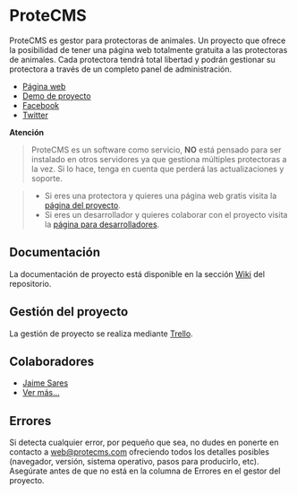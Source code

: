 # ProteCMS

ProteCMS es gestor para protectoras de animales. Un proyecto que ofrece la posibilidad de tener una página web totalmente gratuita a las protectoras de animales. Cada protectora tendrá total libertad y podrán gestionar su protectora a través de un completo panel de administración.

* [Página web](http://protecms.com)
* [Demo de proyecto](http://demo.protecms.com)
* [Facebook](http://facebook.com/protecms)
* [Twitter](http://twitter.com/protecms)

**Atención**

> ProteCMS es un software como servicio, __NO__ está pensado para ser instalado en otros servidores ya que gestiona múltiples protectoras a la vez. Si lo hace, tenga en cuenta que perderá las actualizaciones y soporte. 

> * Si eres una protectora y quieres una página web gratis visita la [página del proyecto](http://protecms.com).
> * Si eres un desarrollador y quieres colaborar con el proyecto visita la [página para desarrolladores](http://protecms.com/desarrolladores).

## Documentación

La documentación de proyecto está disponible en la sección [Wiki](https://github.com/protecms/cms/wiki) del repositorio.

## Gestión del proyecto

La gestión de proyecto se realiza mediante [Trello](https://trello.com/b/j4eAFtN1/protecms).

## Colaboradores

- [Jaime Sares](http://jaimesares.com)
- [Ver más...](https://github.com/protecms/cms/graphs/contributors)

## Errores

Si detecta cualquier error, por pequeño que sea, no dudes en ponerte en contacto a web@protecms.com ofreciendo todos los detalles posibles (navegador, versión, sistema operativo, pasos para producirlo, etc). Asegúrate antes de que no está en la columna de Errores en el gestor del proyecto.

